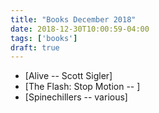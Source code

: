 ```yaml
---
title: "Books December 2018"
date: 2018-12-30T10:00:59-04:00
tags: ['books']
draft: true
---
```

* [Alive -- Scott Sigler]
* [The Flash: Stop Motion -- ]
* [Spinechillers -- various]